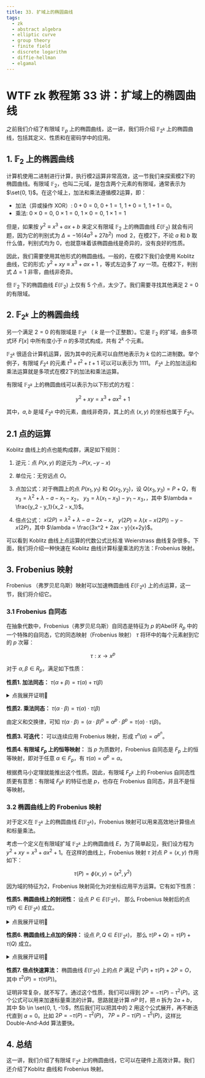 ```yaml
---
title: 33. 扩域上的椭圆曲线
tags:
  - zk
  - abstract algebra
  - elliptic curve
  - group theory
  - finite field
  - discrete logarithm
  - diffie-hellman
  - elgamal
---
```


# WTF zk 教程第 33 讲：扩域上的椭圆曲线

之前我们介绍了有限域 $\mathbb{F}_p$ 上的椭圆曲线，这一讲，我们将介绍 $\mathbb{F}_{2^k}$ 上的椭圆曲线，包括其定义、性质和在密码学中的应用。

## 1. $\mathbb{F}_2$ 上的椭圆曲线

计算机使用二进制进行计算，执行模2运算非常高效，这一节我们来探索模2下的椭圆曲线。有限域 $\mathbb{F}_2$，也叫二元域，是包含两个元素的有限域，通常表示为 $\set{0, 1}$。在这个域上，加法和乘法遵循模2运算，即：

- 加法（异或操作 XOR）: $0 + 0 = 0$, $0 + 1 = 1$, $1 + 0 = 1$, $1 + 1 = 0$。
- 乘法: $0 \times 0 = 0$, $0 \times 1 = 0$, $1 \times 0 = 0$, $1 \times 1 = 1$

但是，如果按 $y^2 \equiv x^3 + ax + b$ 来定义有限域 $\mathbb{F}_2$ 上的椭圆曲线 $E(\mathbb{F}_2)$ 就会有问题，因为它的判别式为 $\Delta= -16(4a^3 + 27b^2) \mod 2$，在模2下，不论 $a$ 和 $b$ 取什么值，判别式均为 0，也就意味着该椭圆曲线是奇异的，没有良好的性质。

因此，我们需要使用其他形式的椭圆曲线。一般的，在模2下我们会使用 Koblitz 曲线，它的形式: $y^2 + xy \equiv x^3 + ax + 1$ ，等式左边多了 $xy$ 一项。在模2下，判别式 $\Delta = 1$ 非零，曲线非奇异。

但 $\mathbb{F}_2$ 下的椭圆曲线 $E(\mathbb{F}_2)$ 上仅有 5 个点，太少了。我们需要寻找其他满足 $2 = 0$ 的有限域。

## 2. $\mathbb{F}_{2^k}$ 上的椭圆曲线

另一个满足 $2=0$ 的有限域是 $\mathbb{F}_{2^k}$ （ $k$ 是一个正整数）。它是 $\mathbb{F}_{2}$ 的扩域，由多项式环 $F[x]$ 中所有度小于 $n$ 的多项式构成，共有 $2^k$ 个元素。 

$\mathbb{F}_{2^k}$ 很适合计算机运算，因为其中的元素可以自然地表示为 $k$ 位的二进制数。举个例子，有限域 $F_{2^4}$ 的元素 $t^3 + t^2 + t + 1$ 可以可以表示为 $1111$。 $F_{2^k}$ 上的加法运和乘法运算就是多项式在模2下的加法和乘法运算。

有限域 $\mathbb{F}_{2^k}$ 上的椭圆曲线可以表示为以下形式的方程：

$$
y^2 + xy = x^3 + ax^2 + 1
$$

其中，$a, b$ 是域 $F_{2^k}$ 中的元素，曲线非奇异，其上的点 $(x, y)$ 的坐标也属于 $F_{2^k}$。

## 2.1 点的运算

Koblitz 曲线上的点也能构成群，满足如下规则：

1. 逆元：点 $P(x, y)$ 的逆元为 $-P(x, -y-x)$

2. 单位元：无穷远点 $O$。

3. 点加公式：对于椭圆上的点 $P(x_1, y_1)$ 和 $Q(x_2, y_2)$，设 $Q(x_3, y_3) = P + Q$，有 $x_3 = \lambda^2 + \lambda -a -x_1 - x_2$， $y_3 =  \lambda(x_1-x_3) - y_1 - x_3$，，其中 $\lambda = \frac{y_2 - y_1}{x_2 - x_1}$。

4. 倍点公式： $x(2P) = \lambda^2 + \lambda -a - 2x - x$， $y(2P)= \lambda(x-x(2P)) - y - x(2P)$，其中 $\lambda = \frac{3x^2 + 2ax - y}{x+2y}$。

可以看到 Koblitz 曲线上点运算的代数公式比标准 Weierstrass 曲线复杂很多。下面，我们将介绍一种快速在 Koblitz 曲线计算标量乘法的方法：Frobenius 映射。

## 3. Frobenius 映射

Frobenius （弗罗贝尼乌斯）映射可以加速椭圆曲线 $E(\mathbb{F}_{2^k})$ 上的点运算，这一节，我们将介绍它。

### 3.1 Frobenius 自同态

在抽象代数中，Frobenius（弗罗贝尼乌斯）自同态是特征为 $p$ 的Abel环 $R_p$ 中的一个特殊的自同态，它的同态映射（Frobenius 映射） $\tau$ 将环中的每个元素射到它的 $p$ 次幂：

$$
\tau: x \to x^p
$$

对于 $\alpha , \beta \in R_p$，满足如下性质：

**性质1. 加法同态：** $\tau(\alpha + \beta) = \tau(\alpha) + \tau(\beta)$

<details><summary>点我展开证明👀</summary>

根据定义， $\tau(\alpha + \beta) = (\alpha + \beta)^p$，根据二项式定理展开，除了 $\alpha^p$ 和 $\beta^p$ 两项之外，其余的系数都能被 $p$ 整除。由于环的特征是p，这些项的系数是0，可以删去。因此有 $(\alpha + \beta)^p = \alpha^p + \beta^p = \tau(\alpha) + \tau(\beta)$，证毕。

</details>

**性质2. 乘法同态：** $\tau(\alpha \cdot \beta) = \tau(\alpha) \cdot \tau(\beta)$

由定义和交换律，可知 $\tau(\alpha \cdot \beta) = (\alpha \cdot \beta)^p = \alpha^p \cdot \beta^p = \tau(\alpha) \cdot \tau(\beta)$。

**性质3. 可迭代：** 可以连续应用 Frobenius 映射，形成 $\tau^n(a) = a^{p^n}$。

**性质4. 有限域 $F_p$ 上的恒等映射：** 当 $p$ 为质数时，Frobenius 自同态是 $F_p$ 上的恒等映射，即对于任意 $\alpha \in F_p$，有 $\tau(\alpha) = \alpha^p = \alpha$。

根据费马小定理就能推出这个性质。因此，有限域 $F_{p^k}$ 上的 Frobenius 自同态性质更有意思：有限域 $F_{p^k}$ 的特征也是 $p$，也存在 Frobenius 自同态，并且不是恒等映射。

### 3.2 椭圆曲线上的 Frobenius 映射

对于定义在 $\mathbb{F}_{2^k}$ 上的椭圆曲线 $E(\mathbb{F}_{2^k})$，Frobenius 映射可以用来高效地计算倍点和标量乘法。

考虑一个定义在有限域扩域 $\mathbb{F}_{2^k}$ 上的椭圆曲线 $E$，为了简单起见，我们设方程为 $y^2 + xy = x^3 + ax^2 + 1$。在这样的曲线上，Frobenius 映射 $\tau$ 对点 $P = (x, y)$ 作用如下：

$$
\tau(P) = \phi(x, y) = (x^2, y^2)
$$

因为域的特征为2，Frobenius 映射简化为对坐标应用平方运算。它有如下性质：

**性质5. 椭圆曲线上的封闭性：** 设点 $P \in E(\mathbb{F}_{2^k})$， 那么 Frobenius 映射后的点 $\tau(P) \in E(\mathbb{F}_{2^k})$ 成立。

<details><summary>点我展开证明👀</summary>

根据定义， $\tau(P) = (\tau(x), \tau(y))$。因为点 $P$ 在椭圆曲线上，因此满足方程： $y^2 + xy - x^3 - ax^2 - 1 = 0$。等式两边同时进行 Frobenius 映射，有：

$\tau(y^2) + \tau(xy) - \tau(x^3) - \tau(ax^2) - \tau(1) = 0$

由于 Frobenius 映射的加法和乘法的同态，以及在 $F_p$ 上恒等映射的性质（系数上会用到），可以简化为：

$\tau(y)^2 + \tau(x)\tau(y) - \tau(x)^3 - a\tau(x)^2 - 1 = 0$

因此点 $\tau(P) = (\tau(x), \tau(y))$ 也满足椭圆曲线方程，在椭圆曲线 $E(\mathbb{F}_{2^k})$ 上。证毕。

</details>

**性质6. 椭圆曲线上点加的保持：** 设点 $P, Q \in E(\mathbb{F}_{2^k})$， 那么 $\tau(P + Q) = \tau(P) + \tau(Q)$ 成立。

<details><summary>点我展开证明👀</summary>

过程太复杂还没写。大致思路就是 $\tau$ 具有加法和乘法同态，以及以及在 $F_p$ 上恒等映射的性质（系数上会用到），因此能从点加法的公式推出 $\tau(P + Q) = \tau(P) + \tau(Q)$。

</details>

**性质7. 倍点快速算法：** 椭圆曲线 $E(\mathbb{F}_{2^k})$ 上的点 $P$ 满足 $\tau^2(P) + \tau(P) + 2P = O$，其中 $\tau^2(P) = \tau(\tau(P))$。 

证明非常复杂，就不写了。通过这个性质，我们可以得到 $2P = - \tau(P) - \tau^2(P)$。这个公式可以用来加速标量乘法的计算。思路就是计算 $nP$ 时，把 $n$ 拆为 $2a + b$，其中 $b \in \set{0, 1, -1}$，然后我们可以把其中的 2 用这个公式展开，再不断迭代直到 $a = 0$。比如 $2P = - \tau(P) - \tau^2(P)$， $7P = P - \tau(P) - \tau^5(P)$，这样比 Double-And-Add 算法要快。

## 4. 总结

这一讲，我们介绍了有限域 $\mathbb{F}_{2^k}$ 上的椭圆曲线，它可以在硬件上高效计算。我们还介绍了Koblitz 曲线和 Frobenius 映射。